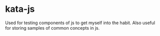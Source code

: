 # kata-js

Used for testing components of js to get myself into the habit. Also useful for storing samples of common concepts in js.
